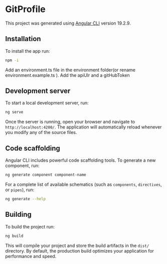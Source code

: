 # GitProfile

This project was generated using [Angular CLI](https://github.com/angular/angular-cli) version 19.2.9.

## Installation

To install the app run:

```bash
npm -i
```
Add an environment.ts file in the environment folder(or rename environment.example.ts ). Add the apiUlr and a gitHubToken

## Development server

To start a local development server, run:

```bash
ng serve
```

Once the server is running, open your browser and navigate to `http://localhost:4200/`. The application will automatically reload whenever you modify any of the source files.

## Code scaffolding

Angular CLI includes powerful code scaffolding tools. To generate a new component, run:

```bash
ng generate component component-name
```

For a complete list of available schematics (such as `components`, `directives`, or `pipes`), run:

```bash
ng generate --help
```

## Building

To build the project run:

```bash
ng build
```

This will compile your project and store the build artifacts in the `dist/` directory. By default, the production build optimizes your application for performance and speed.

